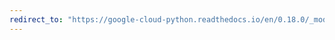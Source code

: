 ```yaml
---
redirect_to: "https://google-cloud-python.readthedocs.io/en/0.18.0/_modules/gcloud/bigquery/query.html"
---
```

